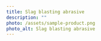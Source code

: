 ```yaml
---
title: Slag blasting abrasive
description: ""
photo: /assets/sample-product.png
photo_alt: Slag blasting abrasive
---
```

